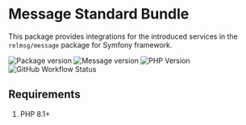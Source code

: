 # Message Standard Bundle

This package provides integrations for the introduced services in the `relmsg/message` package for Symfony framework.

![Package version](https://img.shields.io/packagist/v/relmsg/message-bundle?style=for-the-badge)
![Message version](https://img.shields.io/static/v1?label=Message%20version&message=^2.1.1&color=blue&style=for-the-badge)
![PHP Version](https://img.shields.io/static/v1?label=PHP&message=^8.1&color=blue&style=for-the-badge)
![GitHub Workflow Status](https://img.shields.io/github/workflow/status/relmsg/message-bundle/PHPUnit?style=for-the-badge)

## Requirements

1. PHP 8.1+
